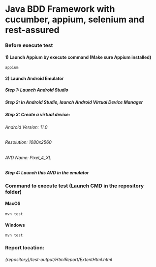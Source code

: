# Java BDD Framework with cucumber, appium, selenium and rest-assured
### Before execute test
#### 1) Launch Appium by execute command (Make sure Appium installed)
````
appium
````
#### 2) Launch Android Emulator
##### Step 1: Launch Android Studio
##### Step 2: In Android Studio, launch Android Virtual Device Manager
##### Step 3: Create a virtual device: 
###### Android Version: 11.0
###### Resolution: 1080x2560
###### AVD Name: Pixel_4_XL
##### Step 4: Launch this AVD in the emulator 
### Command to execute test (Launch CMD in the repository folder)
#### MacOS
```
mvn test
```
#### Windows
```
mvn test
```

### Report location:
###### {repository}/test-output/HtmlReport/ExtentHtml.html

